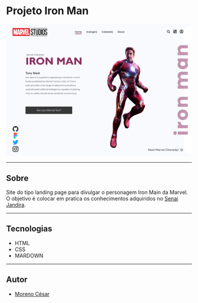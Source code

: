 # Projeto Iron Man

![](./img/DESKTOP.png)

---

## Sobre
Site do tipo landing page para divulgar o personagem Iron Main da Marvel.
O objetivo é colocar em pratica os conhecimentos adquiridos no [Senai Jandira](https://jandira.sp.senai.br/).

---

## Tecnologias
- HTML
- CSS
- MARDOWN

---

## Autor
- [Moreno César](https://github.com/Moreno1304)
